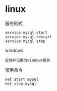 

# linux


服务形式
 
    service mysql start 
    service mysql restart 
    service mysql stop
    
windows
    
    安装并设置为windows服务

常用命令
 
    net start mysql 
    net stop mysql


